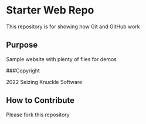 # Starter Web Repo

This repository is for showing how Git and GitHub work

## Purpose

Sample website with plenty of files for demos

###Copyright

2022 Seizing Knuckle Software

## How to Contribute

Please fork this repository